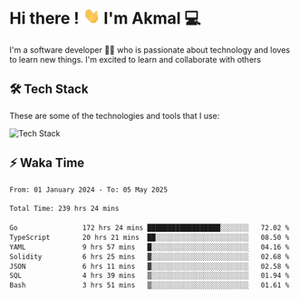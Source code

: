 # Hi there ! <img src="https://github.com/ABSphreak/ABSphreak/blob/master/gifs/Hi.gif" width="30"> I'm Akmal  💻

I'm a software developer 👨‍💻 who is passionate about technology and loves to learn new things. I'm excited to learn and collaborate with others

## 🛠️ Tech Stack

These are some of the technologies and tools that I use:

![Tech Stack](https://skillicons.dev/icons?i=typescript,nodejs,javascript,express,nest,sequelize,go,rabbitmq,python,solidity,react,vue,next,nuxtjs,webpack,vite,tailwindcss,bootstrap,css,scss,html,vercel,firebase,heroku,netlify,docker,postgresql,mongodb,redis,mysql,graphql,git,github,gitlab,vscode,figma,postman,pytorch,tensorflow,bash)

## ⚡ Waka Time
<!--START_SECTION:waka-->

```txt
From: 01 January 2024 - To: 05 May 2025

Total Time: 239 hrs 24 mins

Go                172 hrs 24 mins ██████████████████░░░░░░░   72.02 %
TypeScript        20 hrs 21 mins  ██░░░░░░░░░░░░░░░░░░░░░░░   08.50 %
YAML              9 hrs 57 mins   █░░░░░░░░░░░░░░░░░░░░░░░░   04.16 %
Solidity          6 hrs 25 mins   ▓░░░░░░░░░░░░░░░░░░░░░░░░   02.68 %
JSON              6 hrs 11 mins   ▓░░░░░░░░░░░░░░░░░░░░░░░░   02.58 %
SQL               4 hrs 39 mins   ▒░░░░░░░░░░░░░░░░░░░░░░░░   01.94 %
Bash              3 hrs 51 mins   ▒░░░░░░░░░░░░░░░░░░░░░░░░   01.61 %
```

<!--END_SECTION:waka-->


